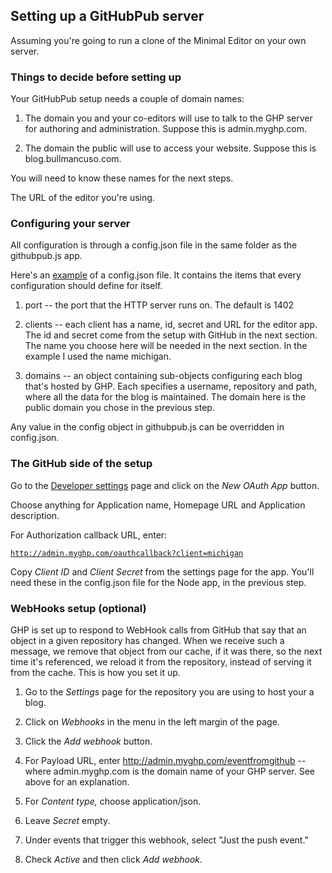 ## Setting up a GitHubPub server

Assuming you're going to run a clone of the Minimal Editor on your own server.

### Things to decide before setting up

Your GitHubPub setup needs a couple of domain names:

1. The domain you and your co-editors will use to talk to the GHP server for authoring and administration. Suppose this is admin.myghp.com.

2. The domain the public will use to access your website. Suppose this is blog.bullmancuso.com.

You will need to know these names for the next steps.

The URL of the editor you're using.

### Configuring your server

All configuration is through a config.json file in the same folder as the githubpub.js app.

Here's an <a href="https://gist.github.com/scripting/842eed0670f643a51dfa2e3972f220da">example</a> of a config.json file. It contains the items that every configuration should define for itself. 

1. port -- the port that the HTTP server runs on. The default is 1402

2. clients -- each client has a name, id, secret and URL for the editor app. The id and secret come from the setup with GitHub in the next section. The name you choose here will be needed in the next section. In the example I used the name michigan.

3. domains -- an object containing sub-objects configuring each blog that's hosted by GHP. Each specifies a username, repository and path, where all the data for the blog is maintained. The domain here is the public domain you chose in the previous step.

Any value in the config object in githubpub.js can be overridden in config.json. 

### The GitHub side of the setup

Go to the <a href="https://github.com/settings/developers">Developer settings</a> page and click on the <i>New OAuth App</i> button. 

Choose anything for Application name, Homepage URL and Application description. 

For Authorization callback URL, enter:

<code>http://admin.myghp.com/oauthcallback?client=michigan</code>

Copy <i>Client ID</i> and <i>Client Secret</i> from the settings page for the app. You'll need these in the config.json file for the Node app, in the previous step.

### WebHooks setup (optional)

GHP is set up to respond to WebHook calls from GitHub that say that an object in a given repository has changed. When we receive such a message, we remove that object from our cache, if it was there, so the next time it's referenced, we reload it from the repository, instead of serving it from the cache. This is how you set it up.

1. Go to the <i>Settings</i> page for the repository you are using to host your a blog.

2. Click on <i>Webhooks</i> in the menu in the left margin of the page.

3. Click the <i>Add webhook</i> button. 

4. For Payload URL, enter http://admin.myghp.com/eventfromgithub -- where admin.myghp.com is the domain name of your GHP server. See above for an explanation.

5. For <i>Content type,</i> choose application/json.

6. Leave <i>Secret</i> empty.

7. Under events that trigger this webhook, select "Just the push event."

8. Check <i>Active</i> and then click <i>Add webhook.</i>

